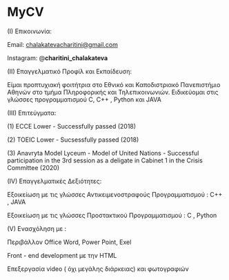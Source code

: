 # MyCV

(I) Επικοινωνία:

Email: chalakatevacharitini@gmail.com
 
Instagram: @__charitini_chalakateva__

(II) Επαγγελματικό Προφίλ και Εκπαίδευση:

Είμαι προπτυχιακή φοιτήτρια στο Εθνικό και Καποδιστριακό Πανεπιστήμιο Αθηνών στο τμήμα Πληροφορικής και Τηλεπικοινωνιών. Ειδικεύομαι στις γλώσσες προγραμματισμού C, C++ , Python και JAVA

(III) Επιτεύγματα:

(1) ECCE Lower - Successfully passed (2018)

(2) TOEIC Lower - Sucsessfully passed (2018)

(3) Anavryta Model Lyceum - Model of United Nations - Successful participation in the 3rd session as a deligate in Cabinet 1 in the 
                                                                                  Crisis Committee (2020)

(IV) Επαγγελματικές Δεξιότητες: 

Εξοικείωση με τις γλώσσες Αντικειμενοστραφούς Προγραμματισμού : C++ , JAVA

Εξοικείωση με τις γλώσσες Προστακτικού Προγραμματισμού : C , Python 

(V) Ενασχόληση με : 

Περιβάλλον Office Word, Power Point, Exel

Front - end development με την HTML

Επεξεργασία video ( όχι μεγάλης διάρκειας) και φωτογραφιών 

